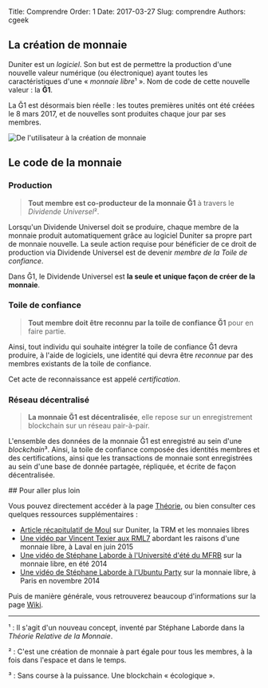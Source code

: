 Title: Comprendre
Order: 1
Date: 2017-03-27
Slug: comprendre
Authors: cgeek

## La création de monnaie

Duniter est un *logiciel*. Son but est de permettre la production d'une nouvelle valeur numérique (ou électronique) ayant toutes les caractéristiques d'une « *monnaie libre*¹ ». Nom de code de cette nouvelle valeur : la **Ğ1**.

La Ğ1 est désormais bien réelle : les toutes premières unités ont été créées le 8 mars 2017, et de nouvelles sont produites chaque jour par ses membres.

![De l'utilisateur à la création de monnaie]({filename}/images/comprendre/workflow.png)

## Le code de la monnaie

### Production

> **Tout membre est co-producteur de la monnaie Ğ1** à travers le *Dividende Universel*².

Lorsqu'un Dividende Universel doit se produire, chaque membre de la monnaie produit automatiquement grâce au logiciel Duniter sa propre part de monnaie nouvelle. La seule action requise pour bénéficier de ce droit de production via Dividende Universel est de devenir *membre de la Toile de confiance*.

Dans Ğ1, le Dividende Universel est **la seule et unique façon de créer de la monnaie**.

### Toile de confiance

> **Tout membre doit être reconnu par la toile de confiance Ğ1** pour en faire partie.

Ainsi, tout individu qui souhaite intégrer la toile de confiance Ğ1 devra produire, à l'aide de logiciels, une identité qui devra être *reconnue* par des membres existants de la toile de confiance.

Cet acte de reconnaissance est appelé *certification*.

### Réseau décentralisé

> **La monnaie Ğ1 est décentralisée**, elle repose sur un enregistrement blockchain sur un réseau pair-à-pair.

L'ensemble des données de la monnaie Ğ1 est enregistré au sein d'une *blockchain*³. Ainsi, la toile de confiance composée des identités membres et des certifications, ainsi que les transactions de monnaie sont enregistrées au sein d'une base de donnée partagée, répliquée, et écrite de façon décentralisée.

## Pour aller plus loin

Vous pouvez directement accéder à la page [Théorie](../comprendre/theorie), ou bien consulter ces quelques ressources supplémentaires :

* [Article récapitulatif de Moul](https://moul.re/blog/index.php?article3/duniter) sur Duniter, la TRM et les monnaies libres
* [Une vidéo par Vincent Texier aux RML7](https://www.youtube.com/watch?v=pSaPjxIpJGA&list=PLr7acQJbh5rzgkXOrCws2bELR8TNRIuv0&index=9) abordant les raisons d'une monnaie libre, à Laval en juin 2015
* [Une vidéo de Stéphane Laborde à l'Université d'été du MFRB](https://www.youtube.com/watch?v=PdSEpQ8ZtY4) sur la monnaie libre, en été 2014
* [Une vidéo de Stéphane Laborde à l'Ubuntu Party](https://www.youtube.com/watch?v=ljflI-JAsbc) sur la monnaie libre, à Paris en novembre 2014

Puis de manière générale, vous retrouverez beaucoup d'informations sur la page [Wiki](../wiki).

----

¹ : Il s'agit d'un nouveau concept, inventé par Stéphane Laborde dans la *Théorie Relative de la Monnaie*.

² : C'est une création de monnaie à part égale pour tous les membres, à la fois dans l'espace et dans le temps.

³ : Sans course à la puissance. Une blockchain « écologique ».
